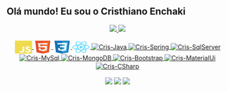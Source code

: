 ## Olá mundo! Eu sou o Cristhiano Enchaki

<div style align="center">
  <a href="https://github.com/emailducris">
  <img height="180em" src="https://github-readme-stats.vercel.app/api?username=emailducris&show_icons=true&theme=dark&include_all_commits=true&count_private=true"/>
   <img height="180em" src="https://github-readme-stats.vercel.app/api/top-langs/?username=emailducris&layout=compact&langs_count=7&theme=dark"/>
 <br/>
</div>  
<div style align="center"><br>
  <img align="center" alt="Cris-Js" height="30" width="40" src="https://raw.githubusercontent.com/devicons/devicon/master/icons/javascript/javascript-plain.svg">
  <img align="center" alt="Cris-HTML" height="30" width="40" src="https://raw.githubusercontent.com/devicons/devicon/master/icons/html5/html5-original.svg">
  <img align="center" alt="Cris-CSS" height="30" width="40" src="https://raw.githubusercontent.com/devicons/devicon/master/icons/css3/css3-original.svg">
  <img align="center" alt="Cris-React" height="30" width="40" src="https://raw.githubusercontent.com/devicons/devicon/master/icons/react/react-original.svg">
  <img align="center" alt="Cris-Java" height="30" width="40" src="https://cdn.jsdelivr.net/gh/devicons/devicon/icons/java/java-original.svg" />
  <img align="center" alt="Cris-Spring" height="40" width="50" src="https://cdn.jsdelivr.net/gh/devicons/devicon/icons/spring/spring-original-wordmark.svg" />
  <img align="center" alt="Cris-SqlServer" height="40" width="50"  src="https://cdn.jsdelivr.net/gh/devicons/devicon/icons/microsoftsqlserver/microsoftsqlserver-plain-wordmark.svg" />  
  <img align="center" alt="Cris-MySql" height="50" width="60" src="https://cdn.jsdelivr.net/gh/devicons/devicon/icons/mysql/mysql-original-wordmark.svg" />
  <img align="center" alt="Cris-MongoDB" height="40" width="50" src="https://cdn.jsdelivr.net/gh/devicons/devicon/icons/mongodb/mongodb-original-wordmark.svg" />  
  <img align="center" alt="Cris-Bootstrap" height="30" width="40"  src="https://cdn.jsdelivr.net/gh/devicons/devicon/icons/bootstrap/bootstrap-original-wordmark.svg" />
  <img align="center" alt="Cris-MaterialUi" height="30" width="40"  src="https://cdn.jsdelivr.net/gh/devicons/devicon/icons/materialui/materialui-original.svg" />   
  <img align="center" alt="Cris-CSharp" height="30" width="40"   src="https://cdn.jsdelivr.net/gh/devicons/devicon/icons/csharp/csharp-original.svg" />
          
       
</div>
  <br/>

 <div style align="center">    	
   <a href = "mailto:emailducris@gmail.com"><img src="https://img.shields.io/badge/-Gmail-%23333?style=for-the-badge&logo=gmail&logoColor=white" target="_blank"></a>
  <a href="https://br.linkedin.com/in/cristhiano-garcia-enchaki" target="_blank"><img src="https://img.shields.io/badge/-LinkedIn-%230077B5?style=for-the-badge&logo=linkedin&logoColor=white" target="_blank"></a>
   <a href="https://discordapp.com/users/Cristhiano#4816" target="_blank"><img src="https://img.shields.io/badge/Discord-7289DA?style=for-the-badge&logo=discord&logoColor=white" target="_blank"></a> 
 
</div>
